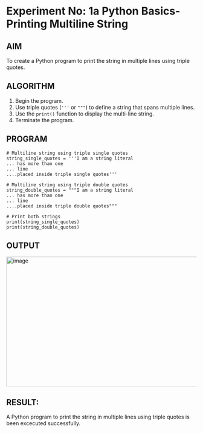 # Experiment No: 1a Python Basics- Printing Multiline String

## AIM  
To create a Python program to print the string in multiple lines using triple quotes.

## ALGORITHM  
1. Begin the program.  
2. Use triple quotes (`'''` or `"""`) to define a string that spans multiple lines.  
3. Use the `print()` function to display the multi-line string.  
4. Terminate the program.

## PROGRAM
```
# Multiline string using triple single quotes
string_single_quotes = '''I am a string literal
... has more than one
... line
....placed inside triple single quotes'''

# Multiline string using triple double quotes
string_double_quotes = """I am a string literal
... has more than one
... line
....placed inside triple double quotes"""

# Print both strings
print(string_single_quotes)
print(string_double_quotes)
```
## OUTPUT
<img width="988" height="343" alt="image" src="https://github.com/user-attachments/assets/0927d189-2b58-4f00-8911-e10ad6239b2a" />


## RESULT:
A Python program to print the string in multiple lines using triple quotes is been excecuted successfully.




